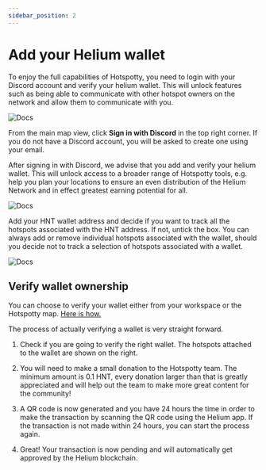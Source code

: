 ```yaml
---
sidebar_position: 2
---
```


# Add your Helium wallet

To enjoy the full capabilities of Hotspotty, you need to login with your Discord account and verify your helium wallet. This will unlock features such as being able to communicate with other hotspot owners on the network and allow them to communicate with you.

![Docs](/img/getting-started/verify-your-wallet-1.png)

From the main map view, click **Sign in with Discord** in the top right corner. If you do not have a Discord account, you will be asked to create one using your email.

After signing in with Discord, we advise that you add and verify your helium wallet. This will unlock access to a broader range of Hotspotty tools, e.g. help you plan your locations to ensure an even distribution of the Helium Network and in effect greatest earning potential for all.

![Docs](/img/getting-started/verify-your-wallet-3.png)

Add your HNT wallet address and decide if you want to track all the hotspots associated with the HNT address. If not, untick the box. You can always add or remove individual hotspots associated with the wallet, should you decide not to track a selection of hotspots associated with a wallet.

![Docs](/img/getting-started/verify-your-wallet-2.png)


## Verify wallet ownership

You can choose to verify your wallet either from your workspace or the Hotspotty map. [Here is how.](../expand-the-network/contact-hotspot-owner#how-to-get-contacted)

The process of actually verifying a wallet is very straight forward.

1. Check if you are going to verify the right wallet. The hotspots attached to the wallet are shown on the right.

2. You will need to make a small donation to the Hotspotty team. The minimum amount is 0.1 HNT, every donation larger than that is greatly appreciated and will help out the team to make more great content for the community!

3. A QR code is now generated and you have 24 hours the time in order to make the transaction by scanning the QR code using the Helium app. If the transaction is not made within 24 hours, you can start the process again.

4. Great! Your transaction is now pending and will automatically get approved by the Helium blockchain.